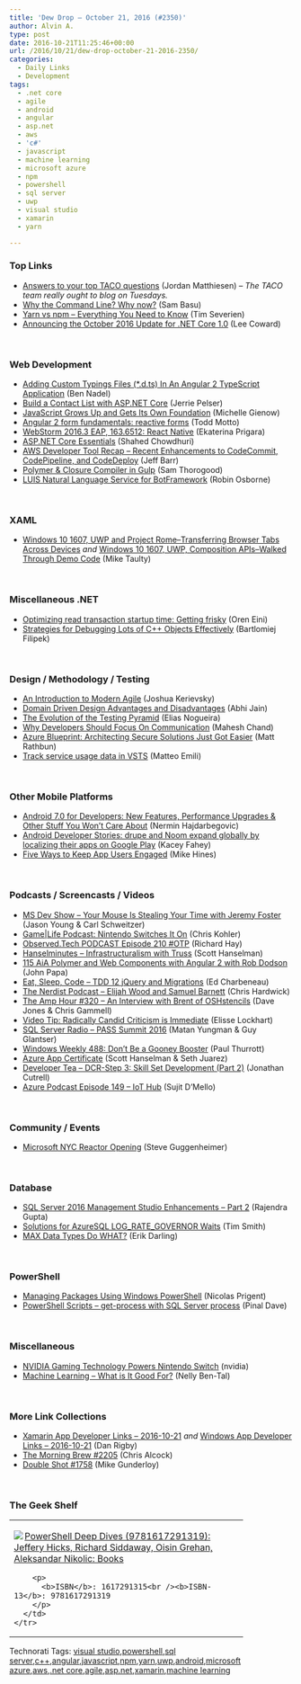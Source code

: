```yaml
---
title: 'Dew Drop – October 21, 2016 (#2350)'
author: Alvin A.
type: post
date: 2016-10-21T11:25:46+00:00
url: /2016/10/21/dew-drop-october-21-2016-2350/
categories:
  - Daily Links
  - Development
tags:
  - .net core
  - agile
  - android
  - angular
  - asp.net
  - aws
  - 'c#'
  - javascript
  - machine learning
  - microsoft azure
  - npm
  - powershell
  - sql server
  - uwp
  - visual studio
  - xamarin
  - yarn

---
```

### <a name="top"></a>Top Links

  * <a href="https://blogs.msdn.microsoft.com/visualstudio/2016/10/20/answers-to-your-top-taco-questions/" target="_blank">Answers to your top TACO questions</a> (Jordan Matthiesen) _&#8211; The TACO team really ought to blog on Tuesdays._
  * <a href="http://developer.telerik.com/featured/why-command-line/" target="_blank">Why the Command Line? Why now?</a> (Sam Basu)
  * <a href="https://www.sitepoint.com/yarn-vs-npm/" target="_blank">Yarn vs npm &#8211; Everything You Need to Know</a> (Tim Severien)
  * <a href="https://blogs.msdn.microsoft.com/dotnet/2016/10/20/announcing-the-october-2016-update-for-net-core-1-0/" target="_blank">Announcing the October 2016 Update for .NET Core 1.0</a> (Lee Coward)

&nbsp;

### <a name="web"></a>Web Development

  * <a href="https://www.bennadel.com/blog/3169-adding-custom-typings-files-d-ts-in-an-angular-2-typescript-application.htm" target="_blank">Adding Custom Typings Files (*.d.ts) In An Angular 2 TypeScript Application</a> (Ben Nadel)
  * <a href="https://school.scotch.io/build-a-contact-list-with-aspnet-core" target="_blank">Build a Contact List with ASP.NET Core</a> (Jerrie Pelser)
  * <a href="http://thenewstack.io/javascript-grows-gets-foundation/" target="_blank">JavaScript Grows Up and Gets Its Own Foundation</a> (Michelle Gienow)
  * <a href="https://toddmotto.com/angular-2-forms-reactive" target="_blank">Angular 2 form fundamentals: reactive forms</a> (Todd Motto)
  * <a href="https://blog.jetbrains.com/webstorm/2016/10/webstorm-2016-3-eap-163-6512/" target="_blank">WebStorm 2016.3 EAP, 163.6512: React Native</a> (Ekaterina Prigara)
  * <a href="http://wakeupandcode.com/asp-net-core-essentials/" target="_blank">ASP.NET Core Essentials</a> (Shahed Chowdhuri)
  * <a href="http://feedproxy.google.com/~r/AmazonWebServicesBlog/~3/obXMpahE9g8/" target="_blank">AWS Developer Tool Recap – Recent Enhancements to CodeCommit, CodePipeline, and CodeDeploy</a> (Jeff Barr)
  * <a href="http://closuretools.blogspot.com/2016/10/polymer-closure-compiler-in-gulp.html" target="_blank">Polymer & Closure Compiler in Gulp</a> (Sam Thorogood)
  * <a href="http://robinosborne.co.uk/2016/10/21/luis-natural-language-service-for-botframework/" target="_blank">LUIS Natural Language Service for BotFramework</a> (Robin Osborne)

&nbsp;

### <a name="silverlight"></a>XAML

  * <a href="http://feedproxy.google.com/~r/mtaulty/~3/X284BB6ajxs/" target="_blank">Windows 10 1607, UWP and Project Rome–Transferring Browser Tabs Across Devices</a> _and_ <a href="http://feedproxy.google.com/~r/mtaulty/~3/tNrHSw9v20s/" target="_blank">Windows 10 1607, UWP, Composition APIs–Walked Through Demo Code</a> (Mike Taulty)

&nbsp;

### <a name="dotnet"></a>Miscellaneous .NET

  * <a href="http://feedproxy.google.com/~r/AyendeRahien/~3/4XZS7r_5VYU/optimizing-read-transaction-startup-time-getting-frisky" target="_blank">Optimizing read transaction startup time: Getting frisky</a> (Oren Eini)
  * <a href="https://visualstudiomagazine.com/articles/2016/10/20/cpp-combine-debugging-strategies.aspx" target="_blank">Strategies for Debugging Lots of C++ Objects Effectively</a> (Bartlomiej Filipek)

&nbsp;

### <a name="design"></a>Design / Methodology / Testing

  * <a href="http://www.infoq.com/articles/modern-agile-intro?utm_campaign=infoq_content&utm_source=infoq&utm_medium=feed&utm_term=global" target="_blank">An Introduction to Modern Agile</a> (Joshua Kerievsky)
  * <a href="http://www.abhijainsblog.com/2016/10/domain-driven-design.html" target="_blank">Domain Driven Design Advantages and Disadvantages</a> (Abhi Jain)
  * <a href="https://dzone.com/articles/testing-geometric-shapes-evolution-of-testing-pyra?utm_medium=feed&utm_source=feedpress.me&utm_campaign=Feed%3A+dzone%2Fdevops" target="_blank">The Evolution of the Testing Pyramid</a> (Elias Nogueira)
  * <a href="http://www.c-sharpcorner.com/article/why-developers-should-focus-on-communication/" target="_blank">Why Developers Should Focus On Communication</a> (Mahesh Chand)
  * <a href="https://azure.microsoft.com/blog/azure-blueprint-architecting-secure-solutions-just-got-easier/" target="_blank">Azure Blueprint: Architecting Secure Solutions Just Got Easier</a> (Matt Rathbun)
  * <a href="http://feedproxy.google.com/~r/MattsAlmSpace/~3/G42vpL-mWFQ/track-service-usage-data-in-vsts.html" target="_blank">Track service usage data in VSTS</a> (Matteo Emili)

&nbsp;

### <a name="mobile"></a>Other Mobile Platforms

  * <a href="https://www.toptal.com/android/android-7-0-for-developers" target="_blank">Android 7.0 for Developers: New Features, Performance Upgrades & Other Stuff You Won’t Care About</a> (Nermin Hajdarbegovic)
  * <a href="http://feedproxy.google.com/~r/blogspot/hsDu/~3/aYk8fkwjnF0/android-developer-stories-drupe-and-noom-expand-globally-by-localising-their-apps-on-google-play.html" target="_blank">Android Developer Stories: drupe and Noom expand globally by localizing their apps on Google Play</a> (Kacey Fahey)
  * <a href="http://developer.amazon.com/post/Tx1CB237NFHKKL1/Five-Ways-to-Keep-App-Users-Engaged" target="_blank">Five Ways to Keep App Users Engaged</a> (Mike Hines)

&nbsp;

### <a name="podcasts"></a>Podcasts / Screencasts / Videos

  * <a href="http://msdevshow.com/2016/10/your-mouse-is-stealing-your-time-with-jeremy-foster/" target="_blank">MS Dev Show &#8211; Your Mouse Is Stealing Your Time with Jeremy Foster</a> (Jason Young & Carl Schweitzer)
  * <a href="https://www.wired.com/2016/10/gamelife-podcast-nintendo-switch/" target="_blank">Game|Life Podcast: Nintendo Switches It On</a> (Chris Kohler)
  * <a href="http://www.windowsobserver.com/2016/10/20/observed-tech-podcast-episode-210-otp/" target="_blank">Observed.Tech PODCAST Episode 210 #OTP</a> (Richard Hay)
  * <a href="http://www.hanselminutes.com/default.aspx?ShowID=18537" target="_blank">Hanselminutes &#8211; Infrastructuralism with Truss</a> (Scott Hanselman)
  * <a href="http://devchat.tv/adv-in-angular/115-aia-polymer-and-web-components-with-angular-2-with-rob-dodson" target="_blank">115 AiA Polymer and Web Components with Angular 2 with Rob Dodson</a> (John Papa)
  * <a href="http://developer.telerik.com/content-types/podcast/tdd-12-jquery-migrations/" target="_blank">Eat, Sleep, Code &#8211; TDD 12 jQuery and Migrations</a> (Ed Charbeneau)
  * <a href="http://nerdist.nerdistind.libsynpro.com/elijah-wood-and-samuel-barnett" target="_blank">The Nerdist Podcast &#8211; Elijah Wood and Samuel Barnett</a> (Chris Hardwick)
  * <a href="http://feedproxy.google.com/~r/TheAmpHour/~3/iQrRjOiP7tQ/" target="_blank">The Amp Hour #320 – An Interview with Brent of OSHstencils</a> (Dave Jones & Chris Gammell)
  * <a href="http://www.radicalcandor.com/blog/video-tip-radically-candid-criticism-immediate/" target="_blank">Video Tip: Radically Candid Criticism is Immediate</a> (Elisse Lockhart)
  * <a href="http://www.sqlserverradio.com/pass-summit-2016/" target="_blank">SQL Server Radio &#8211; PASS Summit 2016</a> (Matan Yungman & Guy Glantser)
  * <a href="https://www.thurrott.com/podcasts/windows-weekly/83809/windows-weekly-488-dont-gooney-booster" target="_blank">Windows Weekly 488: Don’t Be a Gooney Booster</a> (Paul Thurrott)
  * <a href="https://channel9.msdn.com/Shows/Azure-Friday/Azure-App-Certificate?WT.mc_id=DX_MVP4025064" target="_blank">Azure App Certificate</a> (Scott Hanselman & Seth Juarez)
  * <a href="http://feedproxy.google.com/~r/DeveloperTea/~3/2Cx6OKeo3V4/50032-dcr-step-3-skill-set-development-part-2" target="_blank">Developer Tea &#8211; DCR-Step 3: Skill Set Development (Part 2)</a> (Jonathan Cutrell)
  * <a href="http://azpodcast.azurewebsites.net/post/Episode-149-IoT-Hub" target="_blank">Azure Podcast Episode 149 &#8211; IoT Hub</a> (Sujit D&#8217;Mello)

&nbsp;

### <a name="events"></a>Community / Events

  * <a href="https://blogs.msdn.microsoft.com/stevengu/2016/10/20/microsoft-nyc-reactor-opening/" target="_blank">Microsoft NYC Reactor Opening</a> (Steve Guggenheimer)

&nbsp;

### <a name="sql"></a>Database

  * <a href="http://feedproxy.google.com/~r/MSSQLTips-LatestSqlServerTips/~3/xWpbMtBLPoo/tip.asp" target="_blank">SQL Server 2016 Management Studio Enhancements &#8211; Part 2</a> (Rajendra Gupta)
  * <a href="http://feedproxy.google.com/~r/MSSQLTips-LatestSqlServerTips/~3/maok9hZamDQ/tip.asp" target="_blank">Solutions for AzureSQL LOG_RATE_GOVERNOR Waits</a> (Tim Smith)
  * <a href="http://feedproxy.google.com/~r/BrentOzar-SqlServerDba/~3/X1YixGF2c4U/" target="_blank">MAX Data Types Do WHAT?</a> (Erik Darling)

&nbsp;

### <a name="ps"></a>PowerShell

  * <a href="https://www.simple-talk.com/sysadmin/powershell/managing-packages-using-windows-powershell/" target="_blank">Managing Packages Using Windows PowerShell</a> (Nicolas Prigent)
  * <a href="http://blog.sqlauthority.com/2016/10/21/powershell-scripts-get-process-sql-server-process/" target="_blank">PowerShell Scripts – get-process with SQL Server process</a> (Pinal Dave)

&nbsp;

### <a name="misc"></a>Miscellaneous

  * <a href="https://blogs.nvidia.com/blog/2016/10/20/nintendo-switch/" target="_blank">NVIDIA Gaming Technology Powers Nintendo Switch</a> (nvidia)
  * <a href="http://www.madeiradata.com/machine-learning-good/" target="_blank">Machine Learning – What is It Good For?</a> (Nelly Ben-Tal)

&nbsp;

### <a name="links"></a>More Link Collections

  * <a href="http://allaboutxamarin.com/2016/10/xamarin-app-developer-links-2016-10-21/" target="_blank">Xamarin App Developer Links &#8211; 2016-10-21</a> _and_ <a href="http://windowsappdev.com/2016/10/windows-app-developer-links-2016-10-21/" target="_blank">Windows App Developer Links &#8211; 2016-10-21</a> (Dan Rigby)
  * <a href="http://feedproxy.google.com/~r/ReflectivePerspective/~3/YOuENgNh2Rk/" target="_blank">The Morning Brew #2205</a> (Chris Alcock)
  * <a href="http://afreshcup.com/home/2016/10/21/double-shot-1758.html" target="_blank">Double Shot #1758</a> (Mike Gunderloy)

&nbsp;

### <a name="shelf"></a>The Geek Shelf

<div id="scid:7dc1bd33-94bd-46fd-a20b-0131235bcd47:e9a9b404-3d3b-48bf-9c1d-adefd3955a2c" class="wlWriterEditableSmartContent" style="float: none; padding-bottom: 0px; padding-top: 0px; padding-left: 0px; margin: 0px; display: inline; padding-right: 0px">
  <table cellspacing="0" cellpadding="2" width="400" border="0" unselectable="on">
    <tr>
      <td valign="top" width="400">
        <p>
          <a title="PowerShell Deep Dives (9781617291319): Jeffery Hicks, Richard Siddaway, Oisin Grehan, Aleksandar Nikolic: Books" href="http://www.amazon.com/exec/obidos/ASIN/1617291315/amavin-20"><img data-recalc-dims="1" decoding="async" src="https://i0.wp.com/images.amazon.com/images/P/1617291315.01.MZZZZZZZ.jpg?w=660" border="0" align="left" style="float:left" />PowerShell Deep Dives (9781617291319): Jeffery Hicks, Richard Siddaway, Oisin Grehan, Aleksandar Nikolic: Books</a>
        </p>
        
        <p>
          <b>ISBN</b>: 1617291315<br /><b>ISBN-13</b>: 9781617291319
        </p>
      </td>
    </tr>
  </table>
</div>

<div id="scid:77ECF5F8-D252-44F5-B4EB-D463C5396A79:2640f147-8ae4-4477-a2c4-7cd86df79ad5" class="wlWriterEditableSmartContent" style="float: none; padding-bottom: 0px; padding-top: 0px; padding-left: 0px; margin: 0px; display: inline; padding-right: 0px">
  Technorati Tags: <a href="http://technorati.com/tags/visual+studio" rel="tag">visual studio</a>,<a href="http://technorati.com/tags/powershell" rel="tag">powershell</a>,<a href="http://technorati.com/tags/sql+server" rel="tag">sql server</a>,<a href="http://technorati.com/tags/c%2b%2b" rel="tag">c++</a>,<a href="http://technorati.com/tags/angular" rel="tag">angular</a>,<a href="http://technorati.com/tags/javascript" rel="tag">javascript</a>,<a href="http://technorati.com/tags/npm" rel="tag">npm</a>,<a href="http://technorati.com/tags/yarn" rel="tag">yarn</a>,<a href="http://technorati.com/tags/uwp" rel="tag">uwp</a>,<a href="http://technorati.com/tags/android" rel="tag">android</a>,<a href="http://technorati.com/tags/microsoft+azure" rel="tag">microsoft azure</a>,<a href="http://technorati.com/tags/aws" rel="tag">aws</a>,<a href="http://technorati.com/tags/.net+core" rel="tag">.net core</a>,<a href="http://technorati.com/tags/agile" rel="tag">agile</a>,<a href="http://technorati.com/tags/asp.net" rel="tag">asp.net</a>,<a href="http://technorati.com/tags/xamarin" rel="tag">xamarin</a>,<a href="http://technorati.com/tags/machine+learning" rel="tag">machine learning</a>
</div>